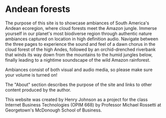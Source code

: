 # Andean forests
The purpose of this site is to showcase ambiances of South America's Andean ecoregion, where cloud forests meet the Amazon jungle. Immerse yourself in our planet's most biodiverse region through authentic nature ambiances captured on location in high definition audio. Navigate between the three pages to experience the sound and feel of a dawn chorus in the cloud forest of the high Andes, followed by an orchid-drenched riverbank that winds its way down from the mountains to the humid jungles below, finally leading to a nightime soundscape of the wild Amazon rainforest.

Ambiances consist of both visual and audio media, so please make sure your volume is turned on!

The "About" section describes the purpose of the site and links to other content produced by the author.

This website was created by Henry Johnson as a project for the class Internet Business Technologies (OPIM 668) by Professor Michael Rossetti at Georgetown's McDonough School of Business. 
